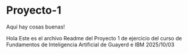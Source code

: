 # Proyecto-1
Aquí hay cosas buenas!

Hola
Este es el archivo Readme del Proyecto 1 de ejercicio del curso de Fundamentos de Inteligencia Artificial de Guayerd e IBM
2025/10/03
